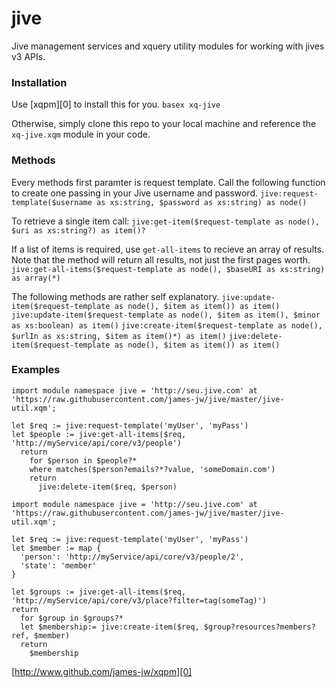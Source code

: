 # jive
Jive management services and xquery utility modules for working with jives v3 APIs.

### Installation
Use [xqpm][0] to install this for you. 
<code>basex xq-jive</code> 

Otherwise, simply clone this repo to your local machine and reference the <code>xq-jive.xqm</code> module in your code.

### Methods
Every methods first paramter is request template. Call the following function to create one passing in your Jive username and password.
``jive:request-template($username as xs:string, $password as xs:string) as node()``

To retrieve a single item call:
``jive:get-item($request-template as node(), $uri as xs:string?) as item()?``

If a list of items is required, use <code>get-all-items</code> to recieve an array of results. Note that the method will return all results, not just the first pages worth.
``jive:get-all-items($request-template as node(), $baseURI as xs:string) as array(*)``

The following methods are rather self explanatory. 
``jive:update-item($request-template as node(), $item as item()) as item()``
``jive:update-item($request-template as node(), $item as item(), $minor as xs:boolean) as item()``
``jive:create-item($request-template as node(), $urlIn as xs:string, $item as item()*) as item()``
``jive:delete-item($request-template as node(), $item as item()) as item()``

### Examples

```xquery
import module namespace jive = 'http://seu.jive.com' at 'https://raw.githubusercontent.com/james-jw/jive/master/jive-util.xqm';

let $req := jive:request-template('myUser', 'myPass') 
let $people := jive:get-all-items($req, 'http://myService/api/core/v3/people') 
  return
    for $person in $people?*
    where matches($person?emails?*?value, 'someDomain.com') 
    return
      jive:delete-item($req, $person)
```

```xquery
import module namespace jive = 'http://seu.jive.com' at 'https://raw.githubusercontent.com/james-jw/jive/master/jive-util.xqm';

let $req := jive:request-template('myUser', 'myPass') 
let $member := map {
  'person': 'http://myService/api/core/v3/people/2',
  'state': 'member'
}
  
let $groups := jive:get-all-items($req, 'http://myService/api/core/v3/place?filter=tag(someTag)')
return
  for $group in $groups?*
  let $membership:= jive:create-item($req, $group?resources?members?ref, $member) 
  return
    $membership
```

[http://www.github.com/james-jw/xqpm][0]
